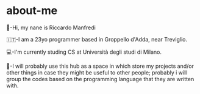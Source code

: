 # about-me
👋-Hi, my nane is Riccardo Manfredi

🇮🇹-I am a 23yo programmer based in Groppello d'Adda, near Treviglio.

💻-I'm currently studing CS at Università degli studi di Milano.

💾-I will probably use this hub as a space in which store my projects and/or other things in case they might be useful to other people; probably i will group the codes based on the programming language that they are written with. 
